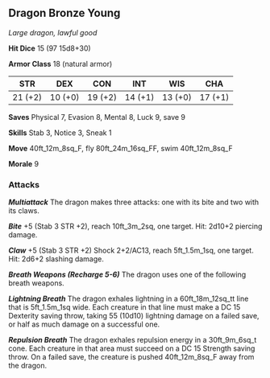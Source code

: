## Dragon Bronze Young

*Large dragon, lawful good*

**Hit Dice** 15 (97 15d8+30)

**Armor Class** 18 (natural armor)

| STR     | DEX     | CON     | INT     | WIS     | CHA     |
|---------|---------|---------|---------|---------|---------|
| 21 (+2) | 10 (+0) | 19 (+2) | 14 (+1) | 13 (+0) | 17 (+1) |

**Saves** Physical 7, Evasion 8, Mental 8, Luck 9, save 9

**Skills** Stab 3, Notice 3, Sneak 1

**Move** 40ft\_12m\_8sq\_F, fly 80ft\_24m\_16sq\_FF, swim 40ft\_12m\_8sq\_F

**Morale** 9

### Attacks

***Multiattack*** The dragon makes three attacks: one with its bite and two with its claws.

***Bite*** +5 (Stab 3 STR +2), reach 10ft\_3m\_2sq, one target. Hit: 2d10+2 piercing damage.

***Claw*** +5 (Stab 3 STR +2) Shock 2+2/AC13, reach 5ft\_1.5m\_1sq, one target. Hit: 2d6+2 slashing damage.

***Breath Weapons (Recharge 5-6)*** The dragon uses one of the following breath weapons.

***Lightning Breath*** The dragon exhales lightning in a 60ft\_18m\_12sq\_tt line that is 5ft\_1.5m\_1sq wide. Each creature in that line must make a DC 15 Dexterity saving throw, taking 55 (10d10) lightning damage on a failed save, or half as much damage on a successful one.

***Repulsion Breath*** The dragon exhales repulsion energy in a 30ft\_9m\_6sq\_t cone. Each creature in that area must succeed on a DC 15 Strength saving throw. On a failed save, the creature is pushed 40ft\_12m\_8sq\_F away from the dragon.

